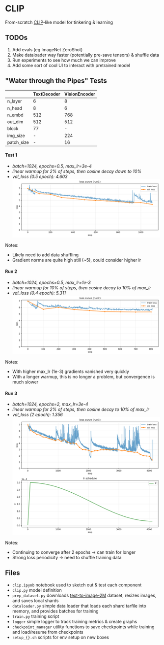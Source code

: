 # CLIP 

From-scratch [CLIP](https://openai.com/index/clip/)-like model for tinkering & learning 

## TODOs
1. Add evals (eg ImageNet ZeroShot)
2. Make dataloader way faster (potentially pre-save tensors) & shuffle data
3. Run experiments to see how much we can improve
4. Add some sort of cool UI to interact with pretrained model

## "Water through the Pipes" Tests

|          | TextDecoder | VisionEncoder |
|----------|-------------|---------------|
| n_layer  |      6      |       8       |
| n_head   |      8      |       6       |
| n_embd   |     512     |      768      |
| out_dim  |     512     |      512      |
|  block   |      77     |       -       |
| img_size |      -      |      224      |
|patch_size|      -      |       16      |

#### Test 1
- *batch=1024, epochs=0.5, max_lr=3e-4*
- *linear warmup for 2% of steps, then cosine decay down to 10%*
- *val_loss (0.5 epoch): 4.603*
![run1_loss](./logs/run1_loss.png)

Notes: 
- Likely need to add data shuffling
- Gradient norms are quite high still (~5), could consider higher lr

#### Run 2
- *batch=1024, epochs=0.5, max_lr=1e-3*
- *linear warmup for 10% of steps, then cosine decay to 10% of max_lr*
- *val_loss (0.4 epoch): 5.311*
![run2_loss](./logs/run2_loss.png)

Notes: 
- With higher max_lr (1e-3) gradients vanished very quickly
- With a longer warmup, this is no longer a problem, but convergence is much slower

#### Run 3
- *batch=1024, epochs=2, max_lr=3e-4*
- *linear warmup for 2% of steps, then cosine decay to 10% of max_lr*
- *val_loss (2 epoch): 1.356*
![run3_loss](./logs/run3_loss.png)

Notes: 
- Continuing to converge after 2 epochs → can train for longer
- Strong loss periodicity → need to shuffle training data

## Files
- `clip.ipynb` notebook used to sketch out & test each component 
- `clip.py` model definition 
- `prep_dataset.py` downloads [text-to-image-2M](https://huggingface.co/datasets/jackyhate/text-to-image-2M) dataset, resizes images, and saves local shards 
- `dataloader.py` simple data loader that loads each shard tarfile into memory, and provides batches for training 
- `train.py` training script 
- `logger` simple logger to track training metrics & create graphs
- `checkpoint_manager` utility functions to save checkpoints while training and load/resume from checkpoints 
- `setup_{}.sh` scripts for env setup on  new boxes
